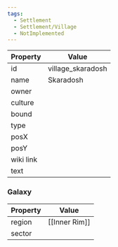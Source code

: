 ```yaml
---
tags:
  - Settlement
  - Settlement/Village
  - NotImplemented
---
```


| Property  | Value             |
| --------- | ----------------- |
| id        | village_skaradosh |
| name      | Skaradosh         |
| owner     |                   |
| culture   |                   |
| bound     |                   |
| type      |                   |
| posX      |                   |
| posY      |                   |
| wiki link |                   |
| text      |                   |

### Galaxy
| Property | Value         |
| -------- | ------------- |
| region   | [[Inner Rim]] |
| sector   |               |
